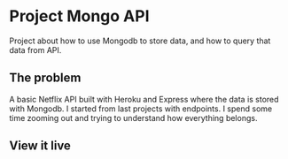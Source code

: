 # Project Mongo API

Project about how to use Mongodb to store data, and how to query that data from API. 

## The problem

A basic Netflix API built with Heroku and Express where the data is stored with Mongodb.
I started from last projects with endpoints. I spend some time zooming out and trying to understand how everything belongs.

## View it live



